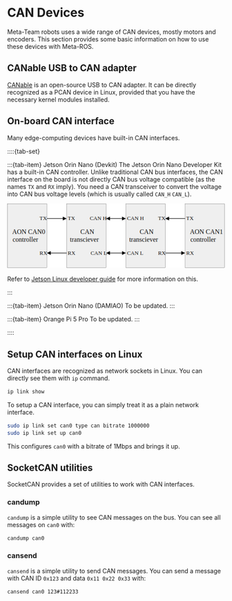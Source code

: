 # CAN Devices

Meta-Team robots uses a wide range of CAN devices, mostly motors and encoders. This section provides some basic information on how to use these devices with Meta-ROS.

## CANable USB to CAN adapter

[CANable](https://canable.io/) is an open-source USB to CAN adapter. It can be directly recognized as a PCAN device in Linux, provided that you have the necessary kernel modules installed.

## On-board CAN interface

Many edge-computing devices have built-in CAN interfaces.

::::{tab-set}

:::{tab-item} Jetson Orin Nano (Devkit)
The Jetson Orin Nano Developer Kit has a built-in CAN controller. Unlike traditional CAN bus interfaces, the CAN interface on the board is not directly CAN bus voltage compatible (as the names `TX` and `RX` imply). You need a CAN transceiver to convert the voltage into CAN bus voltage levels (which is usually called `CAN_H` `CAN_L`).

![CAN diagram](can_tx_rx.png)

Refer to [Jetson Linux developer guide](https://docs.nvidia.com/jetson/archives/r36.3/DeveloperGuide/HR/ControllerAreaNetworkCan.html) for more information on this.

:::

:::{tab-item} Jetson Orin Nano (DAMIAO)
To be updated.
:::

:::{tab-item} Orange Pi 5 Pro
To be updated.
:::

::::

## Setup CAN interfaces on Linux

CAN interfaces are recognized as network sockets in Linux. You can directly see them with `ip` command.

```bash
ip link show
```

To setup a CAN interface, you can simply treat it as a plain network interface. 

```bash
sudo ip link set can0 type can bitrate 1000000
sudo ip link set up can0
```

This configures `can0` with a bitrate of 1Mbps and brings it up.

## SocketCAN utilities

SocketCAN provides a set of utilities to work with CAN interfaces.

### candump

`candump` is a simple utility to see CAN messages on the bus. You can see all messages on `can0` with:

```bash
candump can0
```

### cansend

`cansend` is a simple utility to send CAN messages. You can send a message with CAN ID `0x123` and data `0x11 0x22 0x33` with:

```bash
cansend can0 123#112233
```
